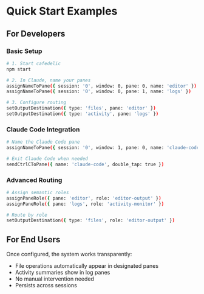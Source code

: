 # Quick Start Examples

## For Developers

### Basic Setup
```bash
# 1. Start cafedelic
npm start

# 2. In Claude, name your panes
assignNameToPane({ session: '0', window: 0, pane: 0, name: 'editor' })
assignNameToPane({ session: '0', window: 0, pane: 1, name: 'logs' })

# 3. Configure routing
setOutputDestination({ type: 'files', pane: 'editor' })
setOutputDestination({ type: 'activity', pane: 'logs' })
```

### Claude Code Integration
```bash
# Name the Claude Code pane
assignNameToPane({ session: '0', window: 1, pane: 0, name: 'claude-code' })

# Exit Claude Code when needed
sendCtrlCToPane({ name: 'claude-code', double_tap: true })
```

### Advanced Routing
```bash
# Assign semantic roles
assignPaneRole({ pane: 'editor', role: 'editor-output' })
assignPaneRole({ pane: 'logs', role: 'activity-monitor' })

# Route by role
setOutputDestination({ type: 'files', role: 'editor-output' })
```

## For End Users

Once configured, the system works transparently:
- File operations automatically appear in designated panes
- Activity summaries show in log panes
- No manual intervention needed
- Persists across sessions

